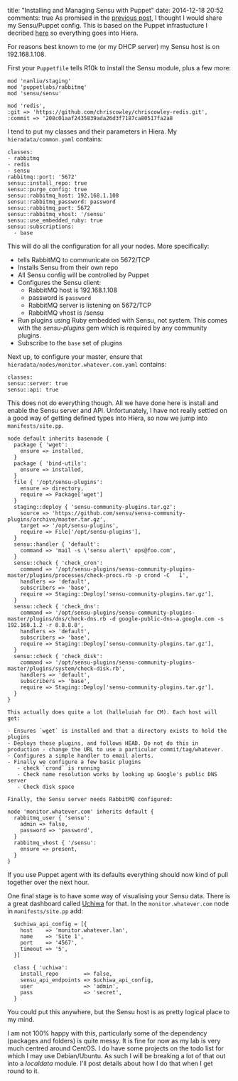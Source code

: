 title: "Installing and Managing Sensu with Puppet"
date: 2014-12-18 20:52
comments: true
As promised in the [previous post](/blog/2014/11/18/installing-rabbitmq-on-centos-7/), I thought I would share my Sensu/Puppet config. This is based on the Puppet infrastucture I decribed [here](/blog/2014/06/25/super-slick-agile-puppet-for-devops/) so everything goes into Hiera.

<!-- more -->

For reasons best known to me (or my DHCP server) my Sensu host is on 192.168.1.108.

First your `Puppetfile` tells R10k to install the Sensu module, plus a few more:

```
mod 'nanliu/staging'
mod 'puppetlabs/rabbitmq'
mod 'sensu/sensu'

mod 'redis',
:git => 'https://github.com/chriscowley/chriscowley-redis.git',
:commit => '208c01aaf2435839ada26d3f7187ca80517fa2a8
```

I tend to put my classes and their parameters in Hiera. My `hieradata/common.yaml` contains:

```
classes:
- rabbitmq
- redis
- sensu
rabbitmq::port: '5672'
sensu::install_repo: true
sensu::purge_config: true
sensu::rabbitmq_host: 192.168.1.108
sensu::rabbitmq_password: password
sensu::rabbitmq_port: 5672
sensu::rabbitmq_vhost: '/sensu'
sensu::use_embedded_ruby: true
sensu::subscriptions:
  - base
```

This will do all the configuration for all your nodes. More specifically:

- tells RabbitMQ to communicate on 5672/TCP
- Installs Sensu from their own repo
- All Sensu config will be controlled by Puppet
- Configures the Sensu client:
   - RabbitMQ host is 192.168.1.108
   - password is `password`
   - RabbitMQ server is listening on 5672/TCP
   - RabbitMQ vhost is /sensu
- Run plugins using Ruby embedded with Sensu, not system. This comes with the *sensu-plugins* gem which is required by any community plugins.
- Subscribe to the `base` set of plugins

Next up, to configure your master, ensure that `hieradata/nodes/monitor.whatever.com.yaml` contains:

```
classes:
sensu::server: true
sensu::api: true
```

This does not do everything though. All we have done here is install and enable the Sensu server and API. Unfortunately, I have not really settled on a good way of getting defined types into Hiera, so now we jump into `manifests/site.pp`.

```
node default inherits basenode {
  package { 'wget':
    ensure => installed,
  }
  package { 'bind-utils':
    ensure => installed,
  }
  file { '/opt/sensu-plugins':
    ensure => directory,
    require => Package['wget']
  }
  staging::deploy { 'sensu-community-plugins.tar.gz':
    source => 'https://github.com/sensu/sensu-community-plugins/archive/master.tar.gz',
    target => '/opt/sensu-plugins',
    require => File['/opt/sensu-plugins'],
  }
  sensu::handler { 'default':
    command => 'mail -s \'sensu alert\' ops@foo.com',
  }
  sensu::check { 'check_cron':
    command => '/opt/sensu-plugins/sensu-community-plugins-master/plugins/processes/check-procs.rb -p crond -C   1',
    handlers => 'default',
    subscribers => 'base',
    require => Staging::Deploy['sensu-community-plugins.tar.gz'],
  }
  sensu::check { 'check_dns':
    command => '/opt/sensu-plugins/sensu-community-plugins-master/plugins/dns/check-dns.rb -d google-public-dns-a.google.com -s 192.168.1.2 -r 8.8.8.8',
    handlers => 'default',
    subscribers => 'base',
    require => Staging::Deploy['sensu-community-plugins.tar.gz'],
  }
  sensu::check { 'check_disk':
    command => '/opt/sensu-plugins/sensu-community-plugins-master/plugins/system/check-disk.rb',
    handlers => 'default',
    subscribers => 'base',
    require => Staging::Deploy['sensu-community-plugins.tar.gz'],
  }
}

This actually does quite a lot (halleluiah for CM). Each host will get:

- Ensures `wget` is installed and that a directory exists to hold the plugins
- Deploys those plugins, and follows HEAD. Do not do this in production - change the URL to use a particular commit/tag/whatever.
- Configures a simple handler to email alerts.
- Finally we configure a few basic plugins
   - check `crond` is running
   - Check name resolution works by looking up Google's public DNS server
   - Check disk space
   
Finally, the Sensu server needs RabbitMQ configured:

node 'monitor.whatever.com' inherits default {
  rabbitmq_user { 'sensu':
    admin => false,
    password => 'password',
  }
  rabbitmq_vhost { '/sensu':
    ensure => present,
  }
}
```

If you use Puppet agent with its defaults everything should now kind of pull together over the next hour.

One final stage is to have some way of visualising your Sensu data. There is a great dashboard called [Uchiwa](https://github.com/sensu/uchiwa) for that. In the `monitor.whatever.com` node in `manifests/site.pp` add:

```
  $uchiwa_api_config = [{
    host    => 'monitor.whatever.lan',
    name    => 'Site 1',
    port    => '4567',
    timeout => '5',
  }]

  class { 'uchiwa':
    install_repo        => false,
    sensu_api_endpoints => $uchiwa_api_config,
    user                => 'admin',
    pass                => 'secret',
  }

```

You could put this anywhere, but the Sensu host is as pretty logical place to my mind.

I am not 100% happy with this, particularly some of the dependency (packages and folders) is quite messy. It is fine for now as my lab is very much centred around CentOS. I do have some projects on the todo list for which I may use Debian/Ubuntu. As such I will be breaking a lot of that out into a *localdata* module. I'll post details about how I do that when I get round to it.
